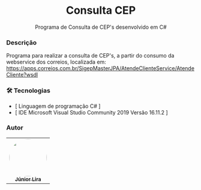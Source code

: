 <h1 align="center">Consulta CEP</h1> 
<p align="center">Programa de Consulta de CEP's desenvolvido em C#</p>

### Descrição
Programa para realizar a consulta de CEP's, a partir do consumo da webservice dos correios, localizada em: https://apps.correios.com.br/SigepMasterJPA/AtendeClienteService/AtendeCliente?wsdl

  
### 🛠 Tecnologias
- [ Linguagem de programação C# ]
- [ IDE Microsoft Visual Studio Community 2019 Versão 16.11.2 ]

### Autor

<table>
  <tr>
    <td align="center"><a href="https://www.linkedin.com/in/jose-batista-lira-junior/">
    <img style="border-radius: 50%;" src="https://avatars.githubusercontent.com/u/30657984?s=400&u=d34312b2050d0eeafc04020771252f00fd6e113e&v=4" width="100px;" alt=""/><br /><sub><b>Júnior Lira</b></sub></a><br /></td>
    
  </tr>
  <tr>
  
</table>
